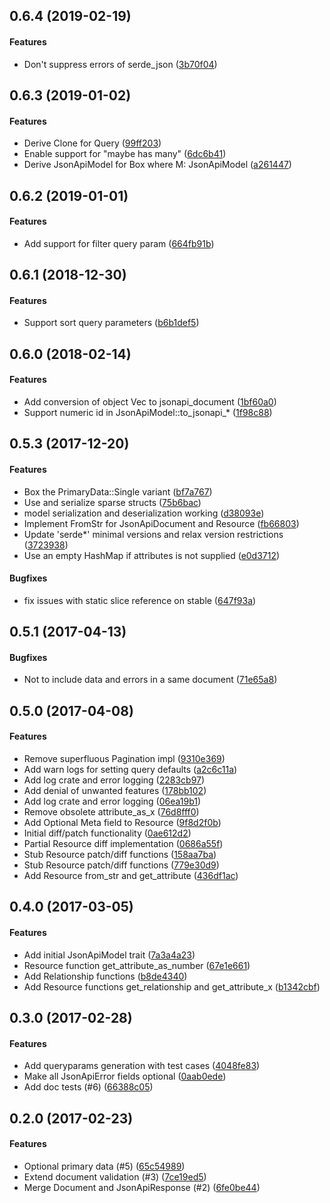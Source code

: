 <a name=""></a>
## 0.6.4 (2019-02-19)

#### Features

* Don't suppress errors of serde_json ([3b70f04](https://github.com/michiel/jsonapi-rust/commit/3b70f04e82e3ffab72859157819d06147b07ab09))

<a name=""></a>
## 0.6.3 (2019-01-02)

#### Features

*   Derive Clone for Query ([99ff203](https://github.com/michiel/jsonapi-rust/commit/99ff203e97497a09dfc60f40c0daa895714c147f))
*   Enable support for "maybe has many" ([6dc6b41](https://github.com/michiel/jsonapi-rust/commit/6dc6b4152cff84e1f1a1d4e065520dc659415694))
*   Derive JsonApiModel for Box<M> where M: JsonApiModel ([a261447](https://github.com/michiel/jsonapi-rust/commit/a261447cc6eb54f2c20a43be2ac7d71e70950ea6))

<a name=""></a>
## 0.6.2 (2019-01-01)

#### Features

*   Add support for filter query param ([664fb91b](https://github.com/michiel/jsonapi-rust/commit/664fb91bf285c9770d180bf40e5ac84a525d4684))

<a name=""></a>
##  0.6.1 (2018-12-30)

#### Features

*   Support sort query parameters ([b6b1def5](https://github.com/michiel/jsonapi-rust/commit/b6b1def55a769ae9fbbf60915e3ae44111d6b348))

<a name=""></a>
##  0.6.0 (2018-02-14)

#### Features

*   Add conversion of object Vec to jsonapi_document ([1bf60a0](https://github.com/michiel/jsonapi-rust/commit/1bf60a0bd98f1027bb8cc42ddb8fc4ee36a61f4c))
*   Support numeric id in JsonApiModel::to_jsonapi_* ([1f98c88](https://github.com/michiel/jsonapi-rust/commit/1f98c884b80f6d02f28df6d58686908c9068a585))


<a name=""></a>
##  0.5.3 (2017-12-20)

#### Features

*   Box the PrimaryData::Single variant ([bf7a767](https://github.com/michiel/jsonapi-rust/commit/bf7a767bdd70c2829acf18e255393661a0d5b7ed))
*   Use and serialize sparse structs ([75b6bac](https://github.com/michiel/jsonapi-rust/commit/75b6bacf8cff34d03dcfa19e1fc5d743578be2dc))
*   model serialization and deserialization working ([d38093e](https://github.com/michiel/jsonapi-rust/commit/d38093e429afbf0f6f7c49e67db0aa89d7c69915))
*   Implement FromStr for JsonApiDocument and Resource ([fb66803](https://github.com/michiel/jsonapi-rust/commit/fb66803252dd7866713ce93741548a45ba2596ab))
*   Update 'serde*' minimal versions and relax version restrictions ([3723938](https://github.com/michiel/jsonapi-rust/commit/3723938dfa9755cebdbaad6ec8a862a6ad7a529c))
*   Use an empty HashMap if attributes is not supplied ([e0d3712](https://github.com/michiel/jsonapi-rust/commit/e0d3712c9b63e8c04d6e2e8c4df6dfc7eddbef11))

#### Bugfixes

*   fix issues with static slice reference on stable ([647f93a](https://github.com/michiel/jsonapi-rust/commit/647f93a0425eff446c10e644ecfc19f957375ecc))


<a name=""></a>
##  0.5.1 (2017-04-13)

#### Bugfixes

*   Not to include data and errors in a same document ([71e65a8](https://github.com/michiel/jsonapi-rust/commit/71e65a8822235e359029c32af51a23bc911fb37d))


<a name=""></a>
## 0.5.0  (2017-04-08)


#### Features

*   Remove superfluous Pagination impl ([9310e369](https://github.com/michiel/jsonapi-rust/commit/9310e3696518b9cdd00f40d91a9e9bac326f4ff2))
*   Add warn logs for setting query defaults ([a2c6c11a](https://github.com/michiel/jsonapi-rust/commit/a2c6c11a770d308f67b8c7bf2c61d4eca9f18301))
*   Add log crate and error logging ([2283cb97](https://github.com/michiel/jsonapi-rust/commit/2283cb97a57c7b124b94c1f58d1fd49e693aaf55))
*   Add denial of unwanted features ([178bb102](https://github.com/michiel/jsonapi-rust/commit/178bb1029eccb24c36a196d7e0f2eb19721e8e48))
*   Add log crate and error logging ([06ea19b1](https://github.com/michiel/jsonapi-rust/commit/06ea19b1244569c3f4d0406fbc136e7a6e0390ac))
*   Remove obsolete attribute_as_x ([76d8fff0](https://github.com/michiel/jsonapi-rust/commit/76d8fff02f0b7281b40f0136fe65517dc3202d44))
*   Add Optional Meta field to Resource ([9f8d2f0b](https://github.com/michiel/jsonapi-rust/commit/9f8d2f0bd9a8985d5fd82fea88a13055bbf7f067))
*   Initial diff/patch functionality ([0ae612d2](https://github.com/michiel/jsonapi-rust/commit/0ae612d2d002fee26f14e4e286bfef3af4a6caaa))
*   Partial Resource diff implementation ([0686a55f](https://github.com/michiel/jsonapi-rust/commit/0686a55fbfbc4086b406339cd4e18604fad64664))
*   Stub Resource patch/diff functions ([158aa7ba](https://github.com/michiel/jsonapi-rust/commit/158aa7ba156249a2967b07a9903a0fced5b50c35))
*   Stub Resource patch/diff functions ([779e30d9](https://github.com/michiel/jsonapi-rust/commit/779e30d98cacc3b309a4219ff320ea02d89f827c))
*   Add Resource from_str and get_attribute ([436df1ac](https://github.com/michiel/jsonapi-rust/commit/436df1ac2b7e907329ba7471856b064abe156001))



<a name=""></a>
##  0.4.0 (2017-03-05)


#### Features

*   Add initial JsonApiModel trait ([7a3a4a23](https://github.com/michiel/jsonapi-rust/commit/7a3a4a2303d649de89b73e348fc8d4c40feaccf5))
*   Resource function get_attribute_as_number ([67e1e661](https://github.com/michiel/jsonapi-rust/commit/67e1e66152ca7d4e8d2a54d5f9aac7f7f9c1b7bf))
*   Add Relationship functions ([b8de4340](https://github.com/michiel/jsonapi-rust/commit/b8de4340485b854d972bd66e92cc100f860d1dd9))
*   Add Resource functions get_relationship and get_attribute_x ([b1342cbf](https://github.com/michiel/jsonapi-rust/commit/b1342cbf3e02b7f834a037f53b180173ca586d7d))



<a name=""></a>
##  0.3.0 (2017-02-28)


#### Features

*   Add queryparams generation with test cases ([4048fe83](https://github.com/michiel/jsonapi-rust/commit/4048fe8355e3cb6d1df11162384ca7cb34a402db))
*   Make all JsonApiError fields optional ([0aab0ede](https://github.com/michiel/jsonapi-rust/commit/0aab0ede8e96845fc3b99899d25cc528cbbed64e))
*   Add doc tests (#6) ([66388c05](https://github.com/michiel/jsonapi-rust/commit/66388c05dabfc08ad1c53ccec1d2a9c202a906a6))



<a name=""></a>
##  0.2.0 (2017-02-23)

#### Features
*   Optional primary data (#5) ([65c54989](https://github.com/michiel/jsonapi-rust/commit/65c54989a93fe7dae46d1747d81d686a5e39f162))
*   Extend document validation (#3) ([7ce19ed5](https://github.com/michiel/jsonapi-rust/commit/7ce19ed5fa404fbdb7690e430ad9b520301021e8))
*   Merge Document and JsonApiResponse (#2) ([6fe0be44](https://github.com/michiel/jsonapi-rust/commit/6fe0be44e81c46db8dbd658f0f4cbb38cc9283d7))



